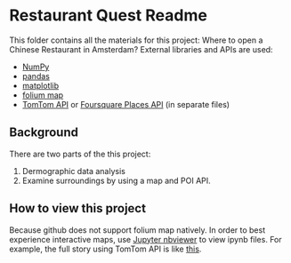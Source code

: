 # Restaurant Quest Readme

This folder contains all the materials for this project: Where to open a Chinese Restaurant in Amsterdam?
External libraries and APIs are used:
* [NumPy](https://numpy.org/)
* [pandas](https://pandas.pydata.org/)
* [matplotlib](https://matplotlib.org/)
* [folium map](https://python-visualization.github.io/folium/)
* [TomTom API](https://developer.tomtom.com/products/maps-api) or [Foursquare Places API](https://developer.foursquare.com/docs) (in separate files)


## Background
There are two parts of the this project:

1. Dermographic data analysis
2. Examine surroundings by using a map and POI API.

## How to view this project

Because github does not support folium map natively.
In order to best experience interactive maps, use [Jupyter nbviewer](https://nbviewer.jupyter.org) to view ipynb files.
For example, the full story using TomTom API is like [this](https://nbviewer.jupyter.org/github/xding78/Sharing/blob/master/RestaurantQuest/RestaurantQuest_TomTomAPI_Full.ipynb).
